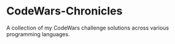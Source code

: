 # CodeWars-Chronicles
A collection of my CodeWars challenge solutions across various programming languages.
